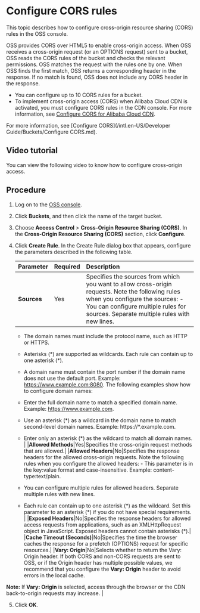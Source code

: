 # Configure CORS rules

This topic describes how to configure cross-origin resource sharing \(CORS\) rules in the OSS console.

OSS provides CORS over HTML5 to enable cross-origin access. When OSS receives a cross-origin request \(or an OPTIONS request\) sent to a bucket, OSS reads the CORS rules of the bucket and checks the relevant permissions. OSS matches the request with the rules one by one. When OSS finds the first match, OSS returns a corresponding header in the response. If no match is found, OSS does not include any CORS header in the response.

-   You can configure up to 10 CORS rules for a bucket.
-   To implement cross-origin access \(CORS\) when Alibaba Cloud CDN is activated, you must configure CORS rules in the CDN console. For more information, see [Configure CORS for Alibaba Cloud CDN](https://www.alibabacloud.com/help/zh/faq-detail/40183.htm).

For more information, see [Configure CORS](/intl.en-US/Developer Guide/Buckets/Configure CORS.md).

## Video tutorial

You can view the following video to know how to configure cross-origin access. 

## Procedure

1.  Log on to the [OSS console](https://oss.console.aliyun.com/).

2.  Click **Buckets**, and then click the name of the target bucket.

3.  Choose **Access Control** \> **Cross-Origin Resource Sharing \(CORS\)**. In the **Cross-Origin Resource Sharing \(CORS\)** section, click **Configure**.

4.  Click **Create Rule**. In the Create Rule dialog box that appears, configure the parameters described in the following table.

    |Parameter|Required|Description|
    |:--------|:-------|:----------|
    |**Sources**|Yes|Specifies the sources from which you want to allow cross-origin requests. Note the following rules when you configure the sources:    -   You can configure multiple rules for sources. Separate multiple rules with new lines.
    -   The domain names must include the protocol name, such as HTTP or HTTPS.
    -   Asterisks \(\*\) are supported as wildcards. Each rule can contain up to one asterisk \(\*\).
    -   A domain name must contain the port number if the domain name does not use the default port. Example: https://www.example.com:8080.
The following examples show how to configure domain names:

    -   Enter the full domain name to match a specified domain name. Example: https://www.example.com.
    -   Use an asterisk \(\*\) as a wildcard in the domain name to match second-level domain names. Example: https://\*.example.com.
    -   Enter only an asterisk \(\*\) as the wildcard to match all domain names. |
    |**Allowed Methods**|Yes|Specifies the cross-origin request methods that are allowed.|
    |**Allowed Headers**|No|Specifies the response headers for the allowed cross-origin requests. Note the following rules when you configure the allowed headers:     -   This parameter is in the key:value format and case-insensitive. Example: content-type:text/plain.
    -   You can configure multiple rules for allowed headers. Separate multiple rules with new lines.
    -   Each rule can contain up to one asterisk \(\*\) as the wildcard. Set this parameter to an asterisk \(\*\) if you do not have special requirements. |
    |**Exposed Headers**|No|Specifies the response headers for allowed access requests from applications, such as an XMLHttpRequest object in JavaScript. Exposed headers cannot contain asterisks \(\*\).|
    |**Cache Timeout \(Seconds\)**|No|Specifies the time the browser caches the response for a prefetch \(OPTIONS\) request for specific resources.|
    |**Vary: Origin**|No|Selects whether to return the Vary: Origin header. If both CORS and non-CORS requests are sent to OSS, or if the Origin header has multiple possible values, we recommend that you configure the **Vary: Origin** header to avoid errors in the local cache.

**Note:** If **Vary: Origin** is selected, access through the browser or the CDN back-to-origin requests may increase. |

5.  Click **OK**.


